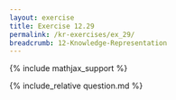 ```yaml
---
layout: exercise
title: Exercise 12.29
permalink: /kr-exercises/ex_29/
breadcrumb: 12-Knowledge-Representation
---
```


{% include mathjax_support %}

<div><i class="arrow-up loader" data-chapter="kr-exercises" data-exercise="ex_29" data-rating="0"></i></div>
{% include_relative question.md %}
